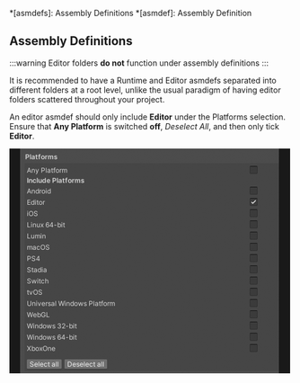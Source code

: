 *[asmdefs]: Assembly Definitions
*[asmdef]: Assembly Definition
## Assembly Definitions
:::warning
Editor folders **do not** function under assembly definitions
:::

It is recommended to have a Runtime and Editor asmdefs separated into different folders at a root level, unlike the usual paradigm of having editor folders scattered throughout your project.  

An editor asmdef should only include **Editor** under the Platforms selection.  
Ensure that **Any Platform** is switched **off**, *Deselect All*, and then only tick **Editor**.

![Editor Assembly Definition](editor-asmdef.png)